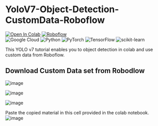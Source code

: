 # YoloV7-Object-Detection-CustomData-Roboflow
[![Open In Colab](https://colab.research.google.com/assets/colab-badge.svg)](https://colab.research.google.com/drive/1DixjFLd77jtN0EKa07dBdILir1AyGeLo?usp=sharing)
[![Roboflow](https://img.shields.io/badge/Powered%20by-Roboflow-blueviolet)](https://roboflow.com)  
![Google Cloud](https://img.shields.io/badge/GoogleCloud-%234285F4.svg?style=for-the-badge&logo=google-cloud&logoColor=white)
![Python](https://img.shields.io/badge/python-3670A0?style=for-the-badge&logo=python&logoColor=ffdd54)
![PyTorch](https://img.shields.io/badge/PyTorch-%23EE4C2C.svg?style=for-the-badge&logo=PyTorch&logoColor=white)
![TensorFlow](https://img.shields.io/badge/TensorFlow-%23FF6F00.svg?style=for-the-badge&logo=TensorFlow&logoColor=white)
![scikit-learn](https://img.shields.io/badge/scikit--learn-%23F7931E.svg?style=for-the-badge&logo=scikit-learn&logoColor=white)

This YOLO v7 tutorial enables you to object detection in colab and use custom data from Roboflow.

## Download Custom Data set from Robodlow  
![image](https://github.com/SidraShaikh-2/YoloV7-Object-Detection-CustomData-Roboflow/assets/57295469/f5b73ef5-9e3c-4c05-ba63-ec31ef83d479)

![image](https://github.com/SidraShaikh-2/YoloV7-Object-Detection-CustomData-Roboflow/assets/57295469/387bd955-f08a-44fd-bc8e-c5ca727d5d39)

![image](https://github.com/SidraShaikh-2/YoloV7-Object-Detection-CustomData-Roboflow/assets/57295469/b242b286-0645-4f1f-ae27-efee8f33372e)

Paste the copied material in this cell provided in the colab notebook.  
![image](https://github.com/SidraShaikh-2/YoloV7-Object-Detection-CustomData-Roboflow/assets/57295469/2f3f5bbe-c978-485d-aad7-a0f4c072daf2)


